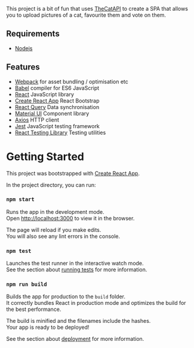 This project is a bit of fun that uses [TheCatAPI](https://docs.thecatapi.com/) to create a SPA that allows you to upload pictures of a cat, favourite them and vote on them.

## Requirements

- [Nodejs](https://nodejs.org/en/)

## Features

- [Webpack](https://webpack.github.io/) for asset bundling / optimisation etc
- [Babel](https://babeljs.io/) compiler for ES6 JavaScript
- [React](https://reactjs.org/) JavaScript library
- [Create React App](https://github.com/facebook/create-react-app) React Bootstrap
- [React Query](https://react-query.tanstack.com/) Data synchronisation
- [Material UI](https://material-ui.com/) Component library
- [Axios](https://github.com/axios/axios) HTTP client
- [Jest](https://jestjs.io/) JavaScript testing framework
- [React Testing Library](https://testing-library.com/) Testing utilities

# Getting Started

This project was bootstrapped with [Create React App](https://github.com/facebook/create-react-app).

In the project directory, you can run:

### `npm start`

Runs the app in the development mode.\
Open [http://localhost:3000](http://localhost:3000) to view it in the browser.

The page will reload if you make edits.\
You will also see any lint errors in the console.

### `npm test`

Launches the test runner in the interactive watch mode.\
See the section about [running tests](https://facebook.github.io/create-react-app/docs/running-tests) for more information.

### `npm run build`

Builds the app for production to the `build` folder.\
It correctly bundles React in production mode and optimizes the build for the best performance.

The build is minified and the filenames include the hashes.\
Your app is ready to be deployed!

See the section about [deployment](https://facebook.github.io/create-react-app/docs/deployment) for more information.
